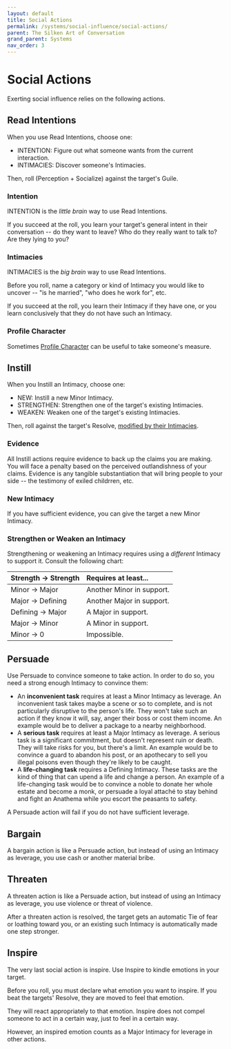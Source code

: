 ```yaml
---
layout: default
title: Social Actions
permalink: /systems/social-influence/social-actions/
parent: The Silken Art of Conversation
grand_parent: Systems
nav_order: 3
---
```


# Social Actions

Exerting social influence relies on the following actions.

## Read Intentions

When you use Read Intentions, choose one:

- INTENTION: Figure out what someone wants from the current interaction.
- INTIMACIES: Discover someone's Intimacies.

Then, roll (Perception + Socialize) against the target's Guile.

### Intention

INTENTION is the _little brain_ way to use Read Intentions.

If you succeed at the roll, you learn your target's general intent in their
conversation -- do they want to leave? Who do they really want to talk to? Are
they lying to you?

### Intimacies

INTIMACIES is the _big brain_ way to use Read Intentions.

Before you roll, name a category or kind of Intimacy you would like to uncover
-- "is he married", "who does he work for", etc.

If you succeed at the roll, you learn their Intimacy if they have one, or you
learn conclusively that they do not have such an Intimacy.

### Profile Character

Sometimes [Profile Character](/venture/systems/investigation-larceny/investigation#profile-character)
can be useful to take someone's measure.

## Instill

When you Instill an Intimacy, choose one:

- NEW: Instill a new Minor Intimacy.
- STRENGTHEN: Strengthen one of the target's existing Intimacies.
- WEAKEN: Weaken one of the target's existing Intimacies.

Then, roll against the target's Resolve,
[modified by their Intimacies](/venture/systems/social-influence/intimacies#resolve-bonuses-and-penalties).

### Evidence

All Instill actions require evidence to back up the claims you are making. You
will face a penalty based on the perceived outlandishness of your claims.
Evidence is any tangible substantiation that will bring people to your side --
the testimony of exiled childrren, etc.

### New Intimacy

If you have sufficient evidence, you can give the target a new Minor Intimacy.

### Strengthen or Weaken an Intimacy

Strengthening or weakening an Intimacy requires using a _different_ Intimacy to
support it. Consult the following chart:

| Strength -> Strength | Requires at least...      |
| :------------------- | :------------------------ |
| Minor -> Major       | Another Minor in support. |
| Major -> Defining    | Another Major in support. |
| Defining -> Major    | A Major in support.       |
| Major -> Minor       | A Minor in support.       |
| Minor -> 0           | Impossible.               |

## Persuade

Use Persuade to convince someone to take action. In order to do so, you need a
strong enough Intimacy to convince them:

- An **inconvenient task** requires at least a Minor Intimacy as leverage. An
  inconvenient task takes maybe a scene or so to complete, and is not
  particularly disruptive to the person's life. They won't take such an action
  if they know it will, say, anger their boss or cost them income. An example
  would be to deliver a package to a nearby neighborhood.
- A **serious task** requires at least a Major Intimacy as leverage. A serious
  task is a significant commitment, but doesn't represent ruin or death. They
  will take risks for you, but there's a limit. An example would be to convince
  a guard to abandon his post, or an apothecary to sell you illegal poisons even
  though they're likely to be caught.
- A **life-changing task** requires a Defining Intimacy. These tasks are the
  kind of thing that can upend a life and change a person. An example of a
  life-changing task would be to convince a noble to donate her whole estate
  and become a monk, or persuade a loyal attaché to stay behind and fight an
  Anathema while you escort the peasants to safety.

A Persuade action will fail if you do not have sufficient leverage.

## Bargain

A bargain action is like a Persuade action, but instead of using an Intimacy as
leverage, you use cash or another material bribe.

## Threaten

A threaten action is like a Persuade action, but instead of using an Intimacy as
leverage, you use violence or threat of violence.

After a threaten action is resolved, the target gets an automatic Tie of fear
or loathing toward you, or an existing such Intimacy is automatically made one
step stronger.

## Inspire

The very last social action is inspire. Use Inspire to kindle emotions in your
target.

Before you roll, you must declare what emotion you want to inspire. If you beat
the targets' Resolve, they are moved to feel that emotion.

They will react appropriately to that emotion. Inspire does not compel someone
to act in a certain way, just to feel in a certain way.

However, an inspired emotion counts as a Major Intimacy for leverage in other
actions.
